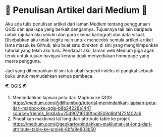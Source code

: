 # 📖 Penulisan Artikel dari Medium 📖
Aku ada tulis penulisan artikel dari laman Medium tentang penggunaan QGIS dan apa-apa yang berkait dengannya. Tujuannya tak lain daripada untuk rujukan aku sendiri dan para skema kartografi dan data visual. Disebabkan aku tidak 
begitu rajin untuk mencedok semula artikel-artikel lama masuk ke Github, aku buat satu direktori di sini yang menghimpunkan tutorial yang telah aku tulis. Pendapat aku, laman web Medium juga agak teruk untuk tujuan navigasi
kerana tidak menyediakan homepage yang mesra pengguna. 

Jadi yang dihimpunkan di sini tak ubah seperti indeks di pangkal sebuah buku untuk memudahkan semua pembaca.

🌏 QGIS 🌏
1. Memindahkan lapisan peta dari Mapbox ke QGIS
   https://medium.com/@dilhumbug/tutorial-memindahkan-lapisan-peta-dari-mapbox-ke-qgis-b8b24228a144?source=friends_link&sk=25490716140fac8509d6bff472f402a6
2. Pindahkan maklumat lat long dari attribute table ke projek
   https://medium.com/@geokarto/pindahkan-maklumat-lat-long-dari-attribute-table-ke-projek-8bfa8e803b50
